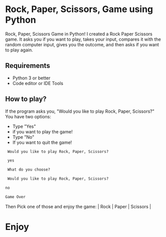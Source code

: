 # Rock, Paper, Scissors, Game using Python
Rock, Paper, Scissors Game in Python!  I created a Rock Paper Scissors game. It asks you if you want to play, takes your input, compares it with the random computer input, gives you the outcome, and then asks if you want to play again.

## Requirements
- Python 3 or better
- Code editor or IDE Tools

## How to play?
If the program asks you, "Would you like to play Rock, Paper, Scissors?"
You have two options:
- Type "Yes"
 - if you want to play the game!
- Type "No"
 - If you want to quit the game!
 
```html
 Would you like to play Rock, Paper, Scissors?
```
```html
 yes
```
```html
 What do you choose?
```

```html
 Would you like to play Rock, Paper, Scissors?
```
```html
no
```
```html
Game Over
```
 
Then Pick one of those and enjoy the game:
| Rock | Paper | Scissors |

# Enjoy
